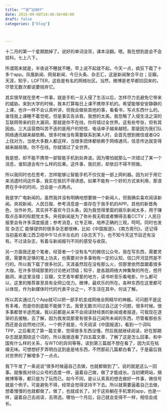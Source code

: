 ```yaml
---
title: "“浙”记007"
date: 2015-09-08T14:48:56+08:00
draft: false
categories: ["blog"]



---
```


十二月的第一个星期跑掉了。说好的单词没背，课本没翻。嗯。我在想到底会不会挂科，七上八下。

<!--more-->

所谓周末就是，半夜说不睡就不睡，早上说不起就不起。今天一点，疯狂下载了十多个app。凤凰新闻、网易新闻、今日头条、杂志汇，这是新闻聚合平台；豆瓣。天涯，知乎，LOFTER，这些是有名的网络社区。当然，微博是老早都捡回来的，尽管无数次都说要抛弃它。

其实很早就在思考一件事，就是手机一旦入侵了生活以后，怎样尽力去避免它带来的威胁。来到大学的时候，我本打算每日上课不携带手机的。希望能够安安静静的上课，也许一样不会认真听讲，但我会做些其他的事，看看书，写点东西什么的。谁怪我上课睡不着觉呢。但是事实告诉我，我想的太美。我忽略了入侵生活之深的互联网带来的巨大漏洞，那就是你不在线，你将错过全世界。这有些夸张，但有其因由。三大运营商叫苦不迭的是用户的短信、电话单子越来越短。那是因为我们队网络通讯越来越依赖。很多时候当有需要联系到某人时，会首先想到微信或者QQ上找对方。当绝大多数人都这样，当很多团体都依赖于网络通讯，信息传达就变得越来越局限。你不在线，你就错过了全世界。

我是想，却不能不携带一部智能手机到处奔波。因为哪怕就那么一次错过了某一个消息，谁知道会有什么样的后果。这件事，我抗拒，却依旧不得不照做。

所以我同时也在思考，怎样能够让智能手机不仅仅是一部上网利器。因为对于用它来消遣时间这件事，我实在抵抗不得诱惑。如果不能有一个好的方式来利用，那浪费在手中的时间，岂会是一点两点。

我是学广电新闻的。虽然我并没有明确地想要做一个新闻人，但我确实喜欢阅读新闻。央视新闻、人民日报、参考消息是一直存在于我手机的APP。其他的新晋角色，当作补充。其实并不喜欢今日头条，因为我觉得里面的娱乐新闻太多，用于赚取点击率的标题党太多。央视新闻是为了弥补我无暇或者懒得去看CCTV；人民日报里会有许多深度报道；参考消息，红专正嘛，培养正确的三观，呵呵。同时也发现 杂志汇 能够提供的很多杂志都很棒，比如《中国报道》、《南方周刊》。还记得当初喜欢看江西卫视中午12点半左右的《杂志天下》，也不知今天这节目还有没有。不过读杂志，有着与新闻报刊不同的感受与收获。

另一方面我还是个笔者，经营者一个没有名气的微信公众号。我在写东西，需要灵感，需要有足够的笔上功夫，也需要对许多事物有一定的认知，信口开河显然是不行的。所以我下载了很多社区。天涯虽然现在没有那么火，但那里依然盘踞着很多大咖，在许多领域那里的讨论绝对顶级；知乎，是各路网络大神集聚的所在，想开脑洞，来这里没错；豆瓣，文艺青年都爱的地方，读书听音乐看电影，什么都可以，这里的推荐甚至具有全网公信力。微博，最欢乐的所在。各种东西在这里都可以体现，作为新媒体时代的代表平台之一，不生活在其中，何谈了解。

所以其实通过几个App就可以把一部手机变成网络全网精华的神器。可问题不是这有多难，而是你到底能不能做下去。我曾无数次问过自己这个问题，很多时候。很多事都曾半途而废。我以前都是从来不会阅读财经类的新闻或者报道，可我现在逐渐的去接触，去了解，因为我发现那里有很多自己闻所未闻的东西，尽管看那些东西还是会自然地讨厌。一个例子就是，今天阅读《中国报道》，看到一个词叫TPP，之后看完了第一篇文章，觉得很多东西没懂。然后我就继续阅读，好在那期杂志就是围绕这个词的，所以我接连看了四五篇文章，了解了这是怎么回事，和中国有什么样的关系，与WTO的异同等等。读到第三篇就不想在看了，因为实在枯燥无味。可想想好歹弄明白这到底是啥东西，不然那前几篇都白看了。于是最后我对世界的了解增多了一点点。

我下午发了一条说说“很多时候逼自己去做，也就都做到了”。说的就是这么一回事。就像我对待公众号的态度一样，逼着自己做，做了才能成长。当初建网站，搞微博等等，都只是为了玩而已。如今不同，是认认真真的想去做好一件事，微信号就是个例子。可是避免不得，经常会觉得坚持不下去。所以就需要逼着自己去做，想着慢慢的也就都做了。做了，也就成长了。对于这些躺在手机里的app，也是一样，逼着自己去阅读，去筛选。哪怕一个月后，自己就会变得不一样，相信会成长。
　　

